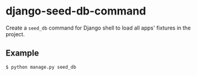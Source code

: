 # django-seed-db-command

Create a `seed_db` command for Django shell to load all apps' fixtures in the project.

## Example
`$ python manage.py seed_db`
